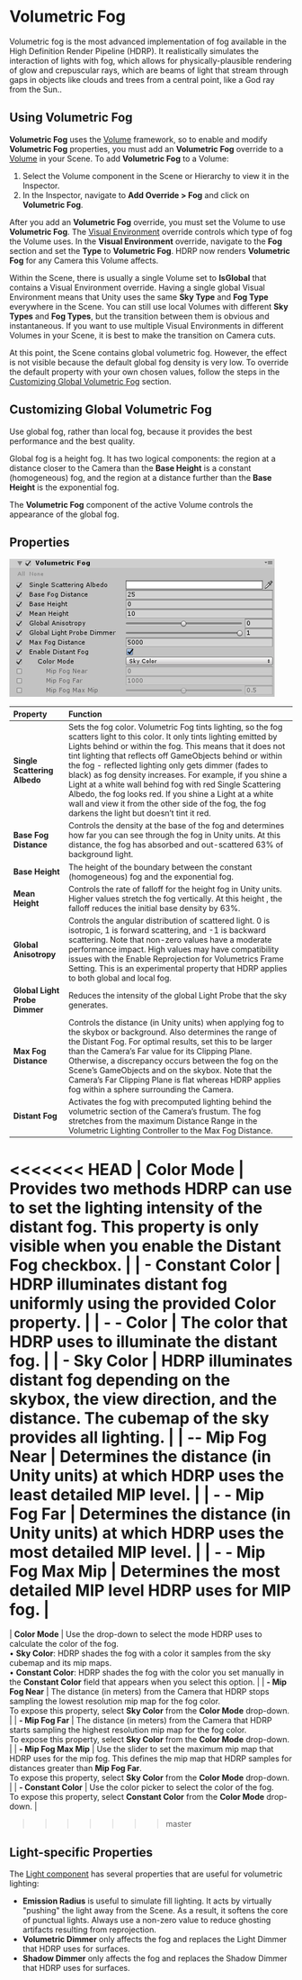 # Volumetric Fog

Volumetric fog is the most advanced implementation of fog available in the High Definition Render Pipeline (HDRP). It realistically simulates the interaction of lights with fog, which allows for physically-plausible rendering of glow and crepuscular rays, which are beams of light that stream through gaps in objects like clouds and trees from a central point, like a God ray from the Sun..

## Using Volumetric Fog

**Volumetric Fog** uses the [Volume](Volumes.html) framework, so to enable and modify **Volumetric Fog** properties, you must add an **Volumetric Fog** override to a [Volume](Volumes.html) in your Scene. To add **Volumetric Fog** to a Volume:

1. Select the Volume component in the Scene or Hierarchy to view it in the Inspector.
2. In the Inspector, navigate to **Add Override > Fog** and click on **Volumetric Fog**.

After you add an **Volumetric  Fog** override, you must set the Volume to use **Volumetric Fog**. The [Visual Environment](Override-Visual-Environment.html) override controls which type of fog the Volume uses. In the **Visual Environment** override, navigate to the **Fog** section and set the **Type** to **Volumetric Fog**. HDRP now renders **Volumetric Fog** for any Camera this Volume affects.

Within the Scene, there is usually a single Volume set to __IsGlobal__ that contains a Visual Environment override. Having a single global Visual Environment means that Unity uses the same __Sky Type__ and __Fog Type__ everywhere in the Scene. You can still use local Volumes with different __Sky Types__ and __Fog Types__, but the transition between them is obvious and instantaneous. If you want to use multiple Visual Environments in different Volumes in your Scene, it is best to make the transition on Camera cuts.

At this point, the Scene contains global volumetric fog. However, the effect is not visible because the default global fog density is very low. To override the default property with your own chosen values, follow the steps in the [Customizing Global Volumetric Fog](#CustomizingGlobalVolumetricFog) section.

<a name="CustomizingGlobalVolumetricFog"></a>

## Customizing Global Volumetric Fog

Use global fog, rather than local fog, because it provides the best performance and the best quality.

Global fog is a height fog. It has two logical components: the region at a distance closer to the Camera than the __Base Height__ is a constant (homogeneous) fog, and the region at a distance further than the __Base Height__ is the exponential fog.

The __Volumetric Fog__ component of the active Volume controls the appearance of the global fog.

## Properties

![](Images/Override-VolumetricFog2.png)

| Property                 | Function                                                     |
| :----------------------- | :----------------------------------------------------------- |
| **Single Scattering Albedo** | Sets the fog color. Volumetric Fog tints lighting, so the fog scatters light to this color. It only tints lighting emitted by Lights behind or within the fog. This means that it does not tint lighting that reflects off GameObjects behind or within the fog - reflected lighting only gets dimmer (fades to black) as fog density increases. For example, if you shine a Light at a white wall behind fog with red Single Scattering Albedo, the fog looks red. If you shine a Light at a white wall and view it from the other side of the fog, the fog darkens the light but doesn’t tint it red. |
| **Base Fog Distance**    | Controls the density at the base of the fog and determines how far you can see through the fog in Unity units. At this distance, the fog has absorbed and out-scattered 63% of background light. |
| **Base Height**          | The height of the boundary between the constant (homogeneous) fog and the exponential fog. |
| **Mean Height**          | Controls the rate of falloff for the height fog in Unity units. Higher values stretch the fog vertically. At this height , the falloff reduces the initial base density by 63%. |
| **Global Anisotropy** | Controls the angular distribution of scattered light. 0 is isotropic, 1 is forward scattering, and -1 is backward scattering. Note that non-zero values have a moderate performance impact. High values may have compatibility issues with the Enable Reprojection for Volumetrics Frame Setting. This is an experimental property that HDRP applies to both global and local fog. |
| **Global Light Probe Dimmer** | Reduces the intensity of the global Light Probe that the sky generates. |
| **Max Fog Distance** | Controls the distance (in Unity units) when applying fog to the skybox or background. Also determines the range of the Distant Fog. For optimal results, set this to be larger than the Camera’s Far value for its Clipping Plane. Otherwise, a discrepancy occurs between the fog on the Scene’s GameObjects and on the skybox. Note that the Camera’s Far Clipping Plane is flat whereas HDRP applies fog within a sphere surrounding the Camera. |
| **Distant Fog** | <a name="DistantFog"></a>Activates the fog with precomputed lighting behind the volumetric section of the Camera’s frustum. The fog stretches from the maximum Distance Range in the Volumetric Lighting Controller to the Max Fog Distance. |
<<<<<<< HEAD
| **Color Mode**              | Provides two methods HDRP can use to set the lighting intensity of the distant fog. This property is only visible when you enable the Distant Fog checkbox. |
| **- Constant Color**    | HDRP illuminates distant fog uniformly using the provided Color property. |
| **- - Color**           | The color that HDRP uses to illuminate the distant fog.      |
| **- Sky Color**         | HDRP illuminates distant fog depending on the skybox, the view direction, and the distance. The cubemap of the sky provides all lighting. |
| **-- Mip Fog Near**     | Determines the distance (in Unity units) at which HDRP uses the least detailed MIP level. |
| **- - Mip Fog Far**     | Determines the distance (in Unity units) at which HDRP uses the most detailed MIP level. |
| **- - Mip Fog Max Mip** | Determines the most detailed MIP level HDRP uses for MIP fog. |
=======
| **Color Mode** | Use the drop-down to select the mode HDRP uses to calculate the color of the fog.<br />&#8226; **Sky Color**: HDRP shades the fog with a color it samples from the sky cubemap and its mip maps.<br />&#8226; **Constant Color**: HDRP shades the fog with the color you set manually in the **Constant Color** field that appears when you select this option. |
| **- Mip Fog Near**    | The distance (in meters) from the Camera that HDRP stops sampling the lowest resolution mip map for the fog color.<br />To expose this property, select **Sky Color** from the **Color Mode** drop-down. |
| **- Mip Fog Far**     | The distance (in meters) from the Camera that HDRP starts sampling the highest resolution mip map for the fog color.<br />To expose this property, select **Sky Color** from the **Color Mode** drop-down. |
| **- Mip Fog Max Mip** | Use the slider to set the maximum mip map that HDRP uses for the mip fog. This defines the mip map that HDRP samples for distances greater than **Mip Fog Far**.<br />To expose this property, select **Sky Color** from the **Color Mode** drop-down. |
| **- Constant Color**  | Use the color picker to select the color of the fog.<br />To expose this property, select **Constant Color** from the **Color Mode** drop-down. |

>>>>>>> master



## Light-specific Properties

The [Light component](Light-Component.html) has several properties that are useful for volumetric lighting:

- __Emission Radius__ is useful to simulate fill lighting. It acts by virtually "pushing" the light away from the Scene. As a result, it softens the core of punctual lights. Always use a non-zero value to reduce ghosting artifacts resulting from reprojection.
- __Volumetric Dimmer__ only affects the fog and replaces the Light Dimmer that HDRP uses for surfaces.
- __Shadow Dimmer__ only affects the fog and replaces the Shadow Dimmer that HDRP uses for surfaces.

